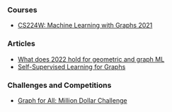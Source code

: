 ### Courses
- [CS224W: Machine Learning with Graphs 2021](https://www.youtube.com/playlist?list=PLoROMvodv4rPLKxIpqhjhPgdQy7imNkDn)

### Articles
- [What does 2022 hold for geometric and graph ML](https://towardsdatascience.com/predictions-and-hopes-for-geometric-graph-ml-in-2022-aa3b8b79f5cc)
- [Self-Supervised Learning for Graphs](https://medium.com/stanford-cs224w/self-supervised-learning-for-graphs-963e03b9f809)

### Challenges and Competitions
- [Graph for All: Million Dollar Challenge](https://www.tigergraph.com/graph-for-all/)
